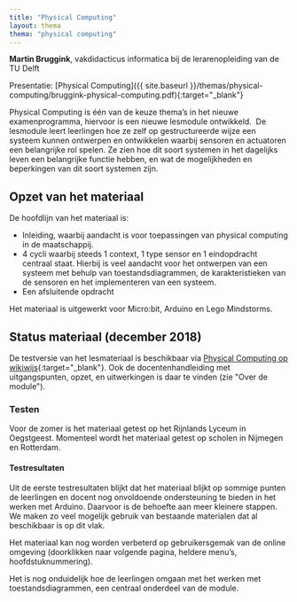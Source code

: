 ```yaml
---
title: "Physical Computing"
layout: thema
thema: "physical computing"
---
```


**Martin Bruggink**, vakdidacticus informatica bij de lerarenopleiding van de TU Delft

Presentatie: [Physical Computing]({{ site.baseurl }}/themas/physical-computing/bruggink-physical-computing.pdf){:target="_blank"}

Physical Computing is één van de keuze thema’s in het nieuwe examenprogramma, hiervoor is een nieuwe lesmodule ontwikkeld.
 De lesmodule leert leerlingen hoe ze zelf op gestructureerde wijze een systeem kunnen ontwerpen en ontwikkelen waarbij sensoren en actuatoren een belangrijke rol spelen.
Ze zien hoe dit soort systemen in het dagelijks leven een belangrijke functie hebben,
en wat de mogelijkheden en beperkingen van dit soort systemen zijn.

## Opzet van het materiaal

De hoofdlijn van het materiaal is:

* Inleiding, waarbij aandacht is voor toepassingen van physical computing in de maatschappij.
* 4 cycli waarbij steeds 1 context, 1 type sensor en 1 eindopdracht centraal staat. Hierbij is veel aandacht voor het ontwerpen van een systeem met behulp van toestandsdiagrammen, de karakteristieken van de sensoren en het implementeren van een systeem.
* Een afsluitende opdracht

Het materiaal is uitgewerkt voor Micro:bit, Arduino en Lego Mindstorms.

## Status materiaal (december 2018)

De testversie van het lesmateriaal is beschikbaar via [Physical Computing op wikiwijs](https://maken.wikiwijs.nl/135434/Physical_Computing_geheel){:target="_blank"}.
Ook de docentenhandleiding met uitgangspunten, opzet, en uitwerkingen is daar te vinden (zie "Over de module").


### Testen

Voor de zomer is het materiaal getest op het Rijnlands Lyceum in Oegstgeest.
Momenteel wordt het materiaal getest op scholen in Nijmegen en Rotterdam.

#### Testresultaten

Uit de eerste testresultaten blijkt dat het materiaal blijkt op sommige punten de leerlingen en docent nog onvoldoende ondersteuning te bieden in het werken met Arduino.
Daarvoor is de behoefte aan meer kleinere stappen.
We maken zo veel mogelijk gebruik van bestaande materialen dat al beschikbaar is op dit vlak.

Het materiaal kan nog worden verbeterd op gebruikersgemak van de online omgeving (doorklikken naar volgende pagina, heldere menu’s, hoofdstuknummering).

Het is nog onduidelijk hoe de leerlingen omgaan met het werken met toestandsdiagrammen, een centraal onderdeel van de module.
